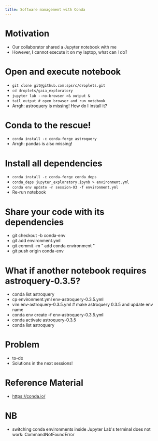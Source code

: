 ```yaml
---
title: Software management with Conda
---
```


# Motivation
- Our collaborator shared a Jupyter notebook with me
- However, I cannot execute it on my laptop, what can I do?

# Open and execute notebook
- `git clone git@github.com:spsrc/droplets.git`
- `cd droplets/gaia_exploratory`
- `jupyter lab --no-browser >& output &`
- `tail output # open browser and run notebook`
- Arrgh: astroquery is missing! How do I install it?

# Conda to the rescue!
- `conda install -c conda-forge astroquery`
- Arrgh: pandas is also missing!

# Install all dependencies
- `conda install -c conda-forge conda_deps`
- `conda_deps jupyter_exploratory.ipynb > environment.yml`
- `conda env update -n session-03 -f environment.yml`
- Re-run notebook

# Share your code with its dependencies
- git checkout -b conda-env
- git add environment.yml
- git commit -m " add conda environment "
- git push origin conda-env

# What if another notebook requires astroquery-0.3.5?
- conda list astroquery
- cp environment.yml env-astroquery-0.3.5.yml
- vim env-astroquery-0.3.5.yml # make astroquery 0.3.5 and update env name
- conda env create -f env-astroquery-0.3.5.yml
- conda activate astroquery-0.3.5
- conda list astroquery

# Problem
- to-do
- Solutions in the next sessions!

# Reference Material
- https://conda.io/

# NB
- switching conda environments inside Jupyter Lab's terminal does not work: CommandNotFoundError
